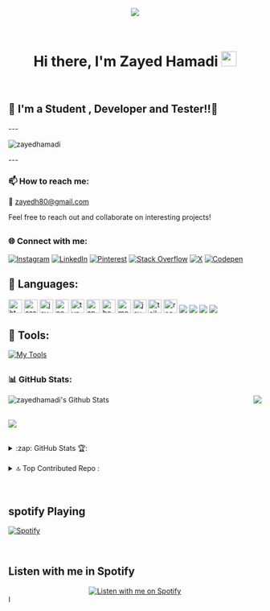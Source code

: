 
 <p align="center" >
<img src="https://readme-typing-svg.herokuapp.com/?lines=Welcome,+Back+!&center=true&size=30">
  </p>

<br>
 <h1 align="center">Hi there, I'm Zayed Hamadi  <img src="https://blog.joypixels.com/content/images/2019/06/waving_hand_sign_1024.gif" width="30px"> </h1>
<br>

   ## 🌟  I'm a Student , Developer and Tester!!🌟

---<p align="left"> <img src="https://komarev.com/ghpvc/?username=zayedhamadi&label=Profile%20views&color=0e75b6&style=flat" alt="zayedhamadi" /> </p>---

### 📫 How to reach me:
📧 [zayedh80@gmail.com](mailto:zayedh80@gmail.com)

Feel free to reach out and collaborate on interesting projects!


  ## <h3 align="left"> 🌐 Connect with me:</h3>

[![Instagram](https://img.shields.io/badge/Instagram-%23E4405F.svg?logo=Instagram&logoColor=white)](https://instagram.com/zayedh80) [![LinkedIn](https://img.shields.io/badge/LinkedIn-%230077B5.svg?logo=linkedin&logoColor=white)](https://linkedin.com/in/zayed-hamadi-dev) [![Pinterest](https://img.shields.io/badge/Pinterest-%23E60023.svg?logo=Pinterest&logoColor=white)](https://pinterest.com/zayedh80) [![Stack Overflow](https://img.shields.io/badge/-Stackoverflow-FE7A16?logo=stack-overflow&logoColor=white)](https://stackoverflow.com/users/20241183) [![X](https://img.shields.io/badge/X-black.svg?logo=X&logoColor=white)](https://x.com/zayedh80) [![Codepen](https://img.shields.io/badge/Codepen-000000?style=for-the-badge&logo=codepen&logoColor=white)](https://codepen.io/zayedhamadi-dev) 


## 🚀 Languages:

<div>
<img height="27" src="https://img.shields.io/badge/html5-%23E34F26.svg?style=for-the-badge&logo=html5&logoColor=white" alt="html5" title="HTML5">
<img height="27" src="https://img.shields.io/badge/css3-%231572B6.svg?style=for-the-badge&logo=css3&logoColor=white" alt="css3" title="CSS3">
<img height="27" src="https://img.shields.io/badge/JavaScript-323330?style=for-the-badge&logo=javascript&logoColor=F7DF1E" alt="javascript" title="JavaScript">
<img height="27" src="https://img.shields.io/badge/Node.js-43853D?style=for-the-badge&logo=node.js&logoColor=white" alt="nodejs" title="Angular">
<img height="27" src="https://img.shields.io/badge/TypeScript-007ACC?style=for-the-badge&logo=typescript&logoColor=white" alt="typescript" title="ts">
<img height="27" src="https://img.shields.io/badge/Angular-DD0031?style=for-the-badge&logo=angular&logoColor=white" alt="angular" title="Symfony">
<img height="27" src="https://img.shields.io/badge/Bootstrap-563D7C?style=for-the-badge&logo=bootstrap&logoColor=white" alt="bootstrap" title="bootstrap">
<img height="27" src="https://img.shields.io/badge/MongoDB-4EA94B?style=for-the-badge&logo=mongodb&logoColor=white" alt="mongodb" title="mongodb">
<img height="27" src="https://img.shields.io/badge/Java-ED8B00?style=for-the-badge&logo=openjdk&logoColor=white" alt="java" title="java">
<img height="27" src="https://img.shields.io/badge/Tailwind_CSS-38B2AC?style=for-the-badge&logo=tailwind-css&logoColor=white" alt="tailwind CSS" title="tailwind CSS">
<img height="27" src="https://img.shields.io/badge/Docker-20232A?style=for-the-badge&logo=react&logoColor=61DAFB" alt="react" title="php">
<img src="https://img.shields.io/badge/spring-%236DB33F.svg?style=for-the-badge&logo=spring&logoColor=white"/>
<img src="https://img.shields.io/badge/mysql-%2300f.svg?style=for-the-badge&logo=mysql&logoColor=white"/>
<img src="https://img.shields.io/badge/jira-%2300f.svg?style=for-the-badge&logo=jira&logoColor=white"/>
<img src="https://img.shields.io/badge/swagger-%23404d59.svg?style=for-the-badge&logo=express&logoColor=%2361DAFB"/>
</div>



## 🔮 Tools:

[![My Tools](https://skillicons.dev/icons?i=git,github,bitbucket,docker,postman,azure,vscode)](https://skillicons.dev)




##  <h3 align="left"> 📊 GitHub Stats:</h3>

<div style="display: flex; justify-content: space-between;">
  <img align="left" alt="zayedhamadi's Github Stats" src="https://github-readme-stats-lemon-delta.vercel.app/api?username=zayedhamadi&show_icons=true&hide_border=true" />
  <img src="https://github-readme-streak-stats.herokuapp.com/?user=zayedhamadi&theme=tokyonight&hide_border=false" />
</div>



<br>![](https://github-readme-stats.vercel.app/api/top-langs/?username=zayedhamadi&theme=tokyonight&hide_border=false&include_all_commits=true&count_private=true&layout=compact)

 <br>
<details>
 ## <summary>:zap: GitHub Stats 🏆:</summary> 



![](https://github-profile-trophy.vercel.app/?username=zayedhamadi&theme=juicyfresh&no-frame=false&no-bg=false&margin-w=4)

</details>


<br>

<details>
## <summary> 🔝 Top Contributed Repo :</summary>


![](https://github-contributor-stats.vercel.app/api?username=zayedhamadi&limit=5&theme=nord&combine_all_yearly_contributions=true)


</details>

<br>

<br>

## spotify Playing
[![Spotify](https://novatorem-spotify-9vwapos1m-zayed-hamadis-projects.vercel.app/api/spotify)](https://open.spotify.com/user/317gh7n2tqwq6uipp2ghzwpok7pm)


<br>

## Listen with me in Spotify
<div align="center">
  <a href="https://spotify-github-profile.vercel.app/api/view?uid=31xb7tg5wvfjlgz5wpoumvjknuhe&cover_image=true&theme=default&show_offline=false&background_color=121212&interchange=false" title="Listen with me on Spotify">
    <img src="https://novatorem-spotify-9vwapos1m-zayed-hamadis-projects.vercel.app/api/view?uid=31xb7tg5wvfjlgz5wpoumvjknuhe&cover_image=true&theme=default&show_offline=false&background_color=121212&interchange=false" alt="Listen with me on Spotify" />
  </a>
</div>
I<!--     <img align="left" alt="zayedhamadi's Github Stats" src="https://github-readme-stats-lemon-delta.vercel.app/api?username=zayedhamadi&show_icons=true&hide_border=true" /> <br/>
![](https://github-readme-streak-stats.herokuapp.com/?user=zayedhamadi&theme=tokyonight&hide_border=false)<br/> ->
---
